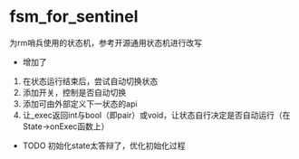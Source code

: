 # fsm_for_sentinel
为rm哨兵使用的状态机，参考开源通用状态机进行改写
- 增加了
1. 在状态运行结束后，尝试自动切换状态
2. 添加开关，控制是否自动切换
3. 添加可由外部定义下一状态的api
4. 让_exec返回int与bool（即pair）或void，让状态自行决定是否自动运行（在State->onExec函数上）

- TODO
    初始化state太答辩了，优化初始化过程